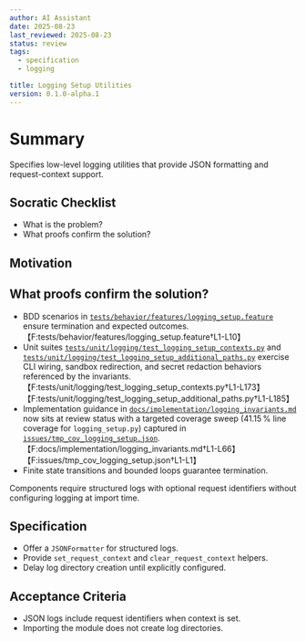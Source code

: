 ```yaml
---
author: AI Assistant
date: 2025-08-23
last_reviewed: 2025-08-23
status: review
tags:
  - specification
  - logging

title: Logging Setup Utilities
version: 0.1.0-alpha.1
---
```


# Summary

Specifies low-level logging utilities that provide JSON formatting and request-context support.

## Socratic Checklist
- What is the problem?
- What proofs confirm the solution?

## Motivation

## What proofs confirm the solution?
- BDD scenarios in [`tests/behavior/features/logging_setup.feature`](../../tests/behavior/features/logging_setup.feature) ensure termination and expected outcomes.【F:tests/behavior/features/logging_setup.feature†L1-L10】
- Unit suites [`tests/unit/logging/test_logging_setup_contexts.py`](../../tests/unit/logging/test_logging_setup_contexts.py) and [`tests/unit/logging/test_logging_setup_additional_paths.py`](../../tests/unit/logging/test_logging_setup_additional_paths.py) exercise CLI wiring, sandbox redirection, and secret redaction behaviors referenced by the invariants.【F:tests/unit/logging/test_logging_setup_contexts.py†L1-L173】【F:tests/unit/logging/test_logging_setup_additional_paths.py†L1-L185】
- Implementation guidance in [`docs/implementation/logging_invariants.md`](../implementation/logging_invariants.md) now sits at review status with a targeted coverage sweep (41.15 % line coverage for `logging_setup.py`) captured in [`issues/tmp_cov_logging_setup.json`](../../issues/tmp_cov_logging_setup.json).【F:docs/implementation/logging_invariants.md†L1-L66】【F:issues/tmp_cov_logging_setup.json†L1-L1】
- Finite state transitions and bounded loops guarantee termination.

Components require structured logs with optional request identifiers without configuring logging at import time.

## Specification
- Offer a `JSONFormatter` for structured logs.
- Provide `set_request_context` and `clear_request_context` helpers.
- Delay log directory creation until explicitly configured.

## Acceptance Criteria
- JSON logs include request identifiers when context is set.
- Importing the module does not create log directories.
